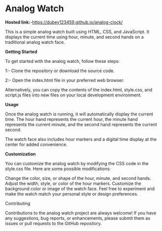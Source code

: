 # Analog Watch

**Hosted link:**-https://dubey123459.github.io/analog-clock/

This is a simple analog watch built using HTML, CSS, and JavaScript. It displays the current time using hour, minute, and second hands on a traditional analog watch face.

**Getting Started**

To get started with the analog watch, follow these steps:


1:- Clone the repository or download the source code.

2:- Open the index.html file in your preferred web browser.

Alternatively, you can copy the contents of the index.html, style.css, and script.js files into new files on your local development environment.

**Usage**

Once the analog watch is running, it will automatically display the current time. The hour hand represents the current hour, the minute hand represents the current minute, and the second hand represents the current second.

The watch face also includes hour markers and a digital time display at the center for added convenience.

**Customization**

You can customize the analog watch by modifying the CSS code in the style.css file. Here are some possible modifications:

Change the color, size, or shape of the hour, minute, and second hands.
Adjust the width, style, or color of the hour markers.
Customize the background color or image of the watch face.
Feel free to experiment and make the watch match your personal style or design preferences.

Contributing

Contributions to the analog watch project are always welcome! If you have any suggestions, bug reports, or enhancements, please submit them as issues or pull requests to the GitHub repository.
